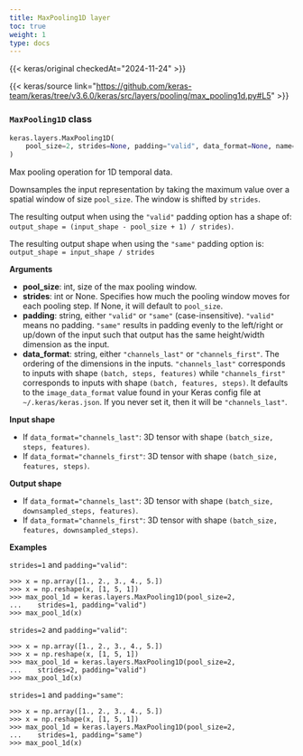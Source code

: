 ```yaml
---
title: MaxPooling1D layer
toc: true
weight: 1
type: docs
---
```


{{< keras/original checkedAt="2024-11-24" >}}

{{< keras/source link="https://github.com/keras-team/keras/tree/v3.6.0/keras/src/layers/pooling/max_pooling1d.py#L5" >}}

### `MaxPooling1D` class

```python
keras.layers.MaxPooling1D(
    pool_size=2, strides=None, padding="valid", data_format=None, name=None, **kwargs
)
```

Max pooling operation for 1D temporal data.

Downsamples the input representation by taking the maximum value over a spatial window of size `pool_size`. The window is shifted by `strides`.

The resulting output when using the `"valid"` padding option has a shape of: `output_shape = (input_shape - pool_size + 1) / strides)`.

The resulting output shape when using the `"same"` padding option is: `output_shape = input_shape / strides`

**Arguments**

- **pool_size**: int, size of the max pooling window.
- **strides**: int or None. Specifies how much the pooling window moves for each pooling step. If None, it will default to `pool_size`.
- **padding**: string, either `"valid"` or `"same"` (case-insensitive). `"valid"` means no padding. `"same"` results in padding evenly to the left/right or up/down of the input such that output has the same height/width dimension as the input.
- **data_format**: string, either `"channels_last"` or `"channels_first"`. The ordering of the dimensions in the inputs. `"channels_last"` corresponds to inputs with shape `(batch, steps, features)` while `"channels_first"` corresponds to inputs with shape `(batch, features, steps)`. It defaults to the `image_data_format` value found in your Keras config file at `~/.keras/keras.json`. If you never set it, then it will be `"channels_last"`.

**Input shape**

- If `data_format="channels_last"`: 3D tensor with shape `(batch_size, steps, features)`.
- If `data_format="channels_first"`: 3D tensor with shape `(batch_size, features, steps)`.

**Output shape**

- If `data_format="channels_last"`: 3D tensor with shape `(batch_size, downsampled_steps, features)`.
- If `data_format="channels_first"`: 3D tensor with shape `(batch_size, features, downsampled_steps)`.

**Examples**

`strides=1` and `padding="valid"`:

```console
>>> x = np.array([1., 2., 3., 4., 5.])
>>> x = np.reshape(x, [1, 5, 1])
>>> max_pool_1d = keras.layers.MaxPooling1D(pool_size=2,
...    strides=1, padding="valid")
>>> max_pool_1d(x)
```

`strides=2` and `padding="valid"`:

```console
>>> x = np.array([1., 2., 3., 4., 5.])
>>> x = np.reshape(x, [1, 5, 1])
>>> max_pool_1d = keras.layers.MaxPooling1D(pool_size=2,
...    strides=2, padding="valid")
>>> max_pool_1d(x)
```

`strides=1` and `padding="same"`:

```console
>>> x = np.array([1., 2., 3., 4., 5.])
>>> x = np.reshape(x, [1, 5, 1])
>>> max_pool_1d = keras.layers.MaxPooling1D(pool_size=2,
...    strides=1, padding="same")
>>> max_pool_1d(x)
```

